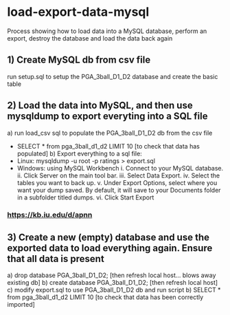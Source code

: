 # load-export-data-mysql
Process showing how to load data into a MySQL database, perform an export, destroy the database and load the data back again
## 1) Create MySQL db from csv file
run setup.sql to setup the PGA_3ball_D1_D2 database and create the basic table
## 2) Load the data into MySQL, and then use mysqldump to export everyting into a SQL file
a) run load_csv sql to populate the PGA_3ball_D1_D2 db from the csv file
- SELECT * from pga_3ball_d1_d2 LIMIT 10 [to check that data has populated]
b) Export everything to a sql file:
-  Linux: mysqldump -u root -p ratings > export.sql
- Windows: using MySQL Workbench
    i. Connect to your MySQL database.
    ii. Click Server on the main tool bar.
    iii. Select Data Export.
    iv. Select the tables you want to back up.
    v. Under Export Options, select where you want your dump saved. By default, it will save to your Documents folder in a subfolder titled dumps.
    vi. Click Start Export
 ### https://kb.iu.edu/d/apnn

## 3) Create a new (empty) database and use the exported data to load everything again. Ensure that all data is present
a) drop database PGA_3ball_D1_D2;  [then refresh local host... blows away existing db]
b) create database PGA_3ball_D1_D2; [then refresh local host]
c) modify export.sql to use PGA_3ball_D1_D2 db and run script
b) SELECT * from pga_3ball_d1_d2 LIMIT 10 [to check that data has been correctly imported] 